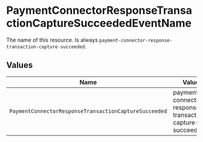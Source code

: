 # PaymentConnectorResponseTransactionCaptureSucceededEventName

The name of this resource. Is always `payment-connector-response-transaction-capture-succeeded`.


## Values

| Name                                                     | Value                                                    |
| -------------------------------------------------------- | -------------------------------------------------------- |
| `PaymentConnectorResponseTransactionCaptureSucceeded`    | payment-connector-response-transaction-capture-succeeded |